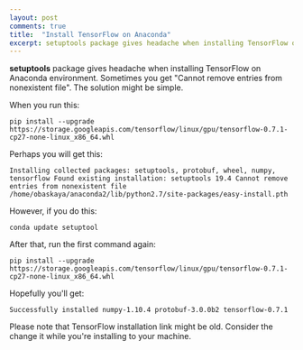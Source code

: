```yaml
---
layout: post
comments: true
title:  "Install TensorFlow on Anaconda"
excerpt: setuptools package gives headache when installing TensorFlow on Anaconda environment. Sometimes you get "Cannot remove entries from nonexistent file". The solution might be simple.
---
```


**setuptools** package gives headache when installing TensorFlow on Anaconda environment. Sometimes you get "Cannot remove entries from nonexistent file". The solution might be simple.

When you run this:

```
pip install --upgrade https://storage.googleapis.com/tensorflow/linux/gpu/tensorflow-0.7.1-cp27-none-linux_x86_64.whl
```

Perhaps you will get this:


`Installing collected packages: setuptools, protobuf, wheel, numpy, tensorflow
Found existing installation: setuptools 19.4
Cannot remove entries from nonexistent file /home/obaskaya/anaconda2/lib/python2.7/site-packages/easy-install.pth`


However, if you do this:
```
conda update setuptool
```

After that, run the first command again:

```
pip install --upgrade https://storage.googleapis.com/tensorflow/linux/gpu/tensorflow-0.7.1-cp27-none-linux_x86_64.whl
```

Hopefully you'll get:

``Successfully installed numpy-1.10.4 protobuf-3.0.0b2 tensorflow-0.7.1``


Please note that TensorFlow installation link might be old. Consider the change it while you're installing to your machine.
